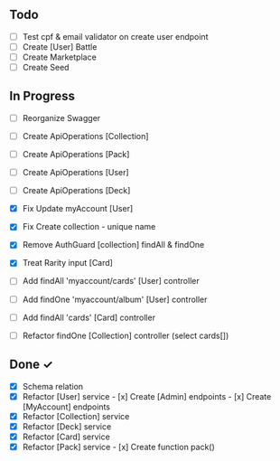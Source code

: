 ## Todo

- [ ] Test cpf & email validator on create user endpoint
- [ ] Create [User] Battle
- [ ] Create Marketplace
- [ ] Create Seed

## In Progress

- [ ] Reorganize Swagger
- [ ] Create ApiOperations [Collection]
- [ ] Create ApiOperations [Pack]
- [ ] Create ApiOperations [User]
- [ ] Create ApiOperations [Deck]

- [x] Fix Update myAccount [User]
- [x] Fix Create collection - unique name
- [x] Remove AuthGuard [collection] findAll & findOne
- [x] Treat Rarity input [Card] 

- [ ] Add findAll 'myaccount/cards' [User] controller
- [ ] Add findOne 'myaccount/album' [User] controller
- [ ] Add findAll 'cards' [Card] controller
- [ ] Refactor findOne [Collection] controller (select cards[])

## Done ✓

- [x] Schema relation
- [x] Refactor [User] service
      - [x] Create [Admin] endpoints
      - [x] Create [MyAccount] endpoints
- [x] Refactor [Collection] service
- [x] Refactor [Deck] service
- [x] Refactor [Card] service
- [x] Refactor [Pack] service
      - [x] Create function pack()